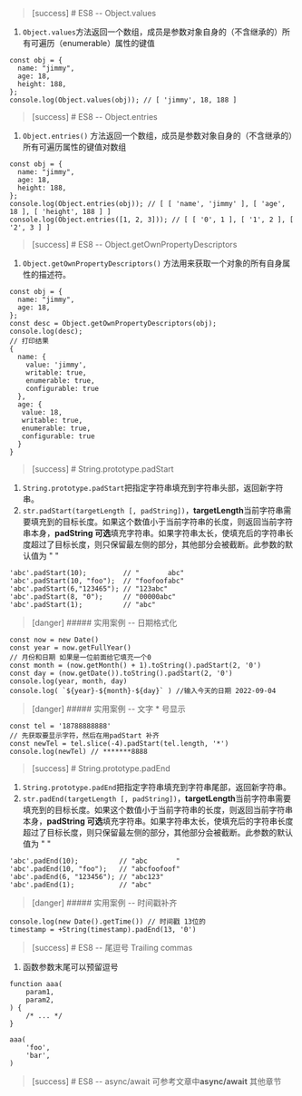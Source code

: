 >[success] # ES8 -- Object.values
1. `Object.values`方法返回一个数组，成员是参数对象自身的（不含继承的）所有可遍历（enumerable）属性的键值
~~~
const obj = {
  name: "jimmy",
  age: 18,
  height: 188,
};
console.log(Object.values(obj)); // [ 'jimmy', 18, 188 ]
~~~
>[success] # ES8 -- Object.entries
1. `Object.entries()` 方法返回一个数组，成员是参数对象自身的（不含继承的）所有可遍历属性的键值对数组
~~~
const obj = {
  name: "jimmy",
  age: 18,
  height: 188,
};
console.log(Object.entries(obj)); // [ [ 'name', 'jimmy' ], [ 'age', 18 ], [ 'height', 188 ] ]
console.log(Object.entries([1, 2, 3])); // [ [ '0', 1 ], [ '1', 2 ], [ '2', 3 ] ]
~~~
>[success] # ES8 -- Object.getOwnPropertyDescriptors
1. `Object.getOwnPropertyDescriptors()`  方法用来获取一个对象的所有自身属性的描述符。
~~~
const obj = {
  name: "jimmy",
  age: 18,
};
const desc = Object.getOwnPropertyDescriptors(obj);
console.log(desc);  
// 打印结果
{
  name: {
    value: 'jimmy',
    writable: true,
    enumerable: true,
    configurable: true
  },
  age: { 
   value: 18, 
   writable: true,
   enumerable: true, 
   configurable: true 
  }
}
~~~
>[success] # String.prototype.padStart
1. `String.prototype.padStart`把指定字符串填充到字符串头部，返回新字符串。
2. `str.padStart(targetLength [, padString])`，**targetLength**当前字符串需要填充到的目标长度。如果这个数值小于当前字符串的长度，则返回当前字符串本身，**padString 可选**填充字符串。如果字符串太长，使填充后的字符串长度超过了目标长度，则只保留最左侧的部分，其他部分会被截断。此参数的默认值为 " "


~~~
'abc'.padStart(10);         // "       abc"
'abc'.padStart(10, "foo");  // "foofoofabc"
'abc'.padStart(6,"123465"); // "123abc"
'abc'.padStart(8, "0");     // "00000abc"
'abc'.padStart(1);          // "abc"
~~~
>[danger] ##### 实用案例 -- 日期格式化
~~~
const now = new Date()
const year = now.getFullYear()
// 月份和日期 如果是一位前面给它填充一个0
const month = (now.getMonth() + 1).toString().padStart(2, '0')
const day = (now.getDate()).toString().padStart(2, '0')
console.log(year, month, day)
console.log( `${year}-${month}-${day}` ) //输入今天的日期 2022-09-04

~~~
>[danger] ##### 实用案例 -- 文字 * 号显示
~~~
const tel = '18788888888'
// 先获取要显示字符，然后在用padStart 补齐
const newTel = tel.slice(-4).padStart(tel.length, '*')
console.log(newTel) // *******8888
~~~
>[success] # String.prototype.padEnd
1. `String.prototype.padEnd`把指定字符串填充到字符串尾部，返回新字符串。
2. `str.padEnd(targetLength [, padString])`，**targetLength**当前字符串需要填充到的目标长度。如果这个数值小于当前字符串的长度，则返回当前字符串本身，**padString 可选**填充字符串。如果字符串太长，使填充后的字符串长度超过了目标长度，则只保留最左侧的部分，其他部分会被截断。此参数的默认值为 " "


~~~
'abc'.padEnd(10);          // "abc       "
'abc'.padEnd(10, "foo");   // "abcfoofoof"
'abc'.padEnd(6, "123456"); // "abc123"
'abc'.padEnd(1);           // "abc"
~~~
>[danger] ##### 实用案例 -- 时间戳补齐
~~~
console.log(new Date().getTime()) // 时间戳 13位的
timestamp = +String(timestamp).padEnd(13, '0')

~~~
>[success] # ES8 -- 尾逗号 Trailing commas
1. 函数参数末尾可以预留逗号
~~~
function aaa(
    param1,
    param2,
) {
    /* ... */
}

aaa(
    'foo',
    'bar',
)
~~~

>[success] # ES8 -- async/await
可参考文章中**async/await**  其他章节
